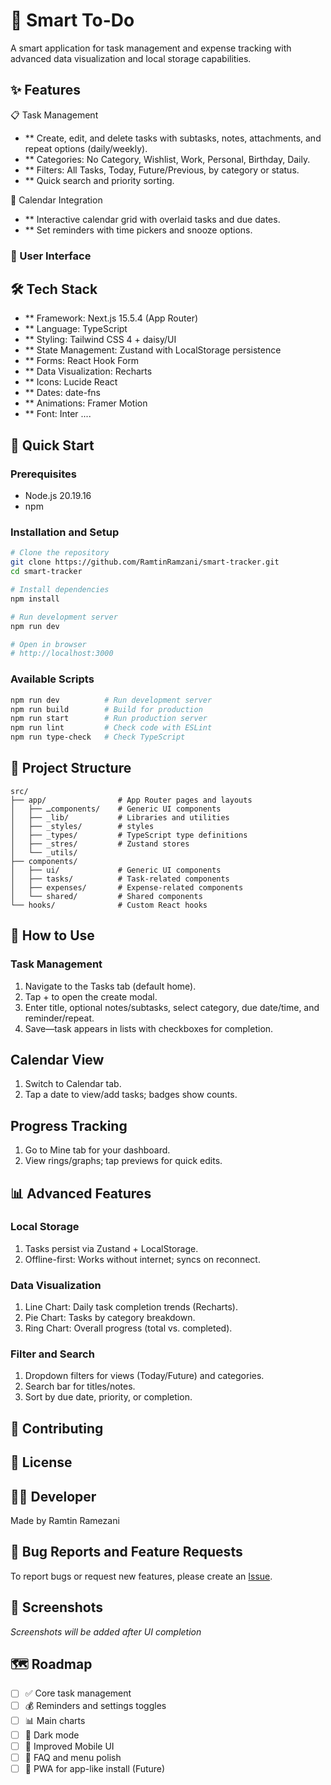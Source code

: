 # 🎯 Smart To-Do

A smart application for task management and expense tracking with advanced data visualization and local storage capabilities.

## ✨ Features

📋 Task Management

- \*\* Create, edit, and delete tasks with subtasks, notes, attachments, and repeat options (daily/weekly).
- \*\* Categories: No Category, Wishlist, Work, Personal, Birthday, Daily.
- \*\* Filters: All Tasks, Today, Future/Previous, by category or status.
- \*\* Quick search and priority sorting.

📅 Calendar Integration

- \*\* Interactive calendar grid with overlaid tasks and due dates.
- \*\* Set reminders with time pickers and snooze options.

### 🎨 User Interface

## 🛠️ Tech Stack

- \*\* Framework: Next.js 15.5.4 (App Router)
- \*\* Language: TypeScript
- \*\* Styling: Tailwind CSS 4 + daisy/UI
- \*\* State Management: Zustand with LocalStorage persistence
- \*\* Forms: React Hook Form
- \*\* Data Visualization: Recharts
- \*\* Icons: Lucide React
- \*\* Dates: date-fns
- \*\* Animations: Framer Motion
- \*\* Font: Inter ....

## 🚀 Quick Start

### Prerequisites

- Node.js 20.19.16
- npm

### Installation and Setup

```bash
# Clone the repository
git clone https://github.com/RamtinRamzani/smart-tracker.git
cd smart-tracker

# Install dependencies
npm install

# Run development server
npm run dev

# Open in browser
# http://localhost:3000
```

### Available Scripts

```bash
npm run dev          # Run development server
npm run build        # Build for production
npm run start        # Run production server
npm run lint         # Check code with ESLint
npm run type-check   # Check TypeScript
```

## 📂 Project Structure

```
src/
├── app/                # App Router pages and layouts
│   ├── ـcomponents/    # Generic UI components
│   ├── _lib/           # Libraries and utilities
│   ├── _styles/        # styles
│   ├── _types/         # TypeScript type definitions
│   ├── _stres/         # Zustand stores
│   └── _utils/
├── components/
│   ├── ui/             # Generic UI components
│   ├── tasks/          # Task-related components
│   ├── expenses/       # Expense-related components
│   └── shared/         # Shared components
└── hooks/              # Custom React hooks
```

## 🎯 How to Use

### Task Management

1. Navigate to the Tasks tab (default home).
2. Tap + to open the create modal.
3. Enter title, optional notes/subtasks, select category, due date/time, and reminder/repeat.
4. Save—task appears in lists with checkboxes for completion.

## Calendar View

1. Switch to Calendar tab.
2. Tap a date to view/add tasks; badges show counts.

## Progress Tracking

1. Go to Mine tab for your dashboard.
2. View rings/graphs; tap previews for quick edits.

## 📊 Advanced Features

### Local Storage

1. Tasks persist via Zustand + LocalStorage.
2. Offline-first: Works without internet; syncs on reconnect.

### Data Visualization

1. Line Chart: Daily task completion trends (Recharts).
2. Pie Chart: Tasks by category breakdown.
3. Ring Chart: Overall progress (total vs. completed).

### Filter and Search

1. Dropdown filters for views (Today/Future) and categories.
2. Search bar for titles/notes.
3. Sort by due date, priority, or completion.

## 🤝 Contributing

<!--  -->

## 📝 License

<!--  -->

## 👨‍💻 Developer

Made by Ramtin Ramezani

## 🐛 Bug Reports and Feature Requests

To report bugs or request new features, please create an [Issue](https://github.com/RamtinRamzani/smart-tracker/issues).

## 📸 Screenshots

_Screenshots will be added after UI completion_

## 🗺️ Roadmap

- [ ] ✅ Core task management
- [ ] 💰 Reminders and settings toggles
- [ ] 📊 Main charts
- [ ] 🌙 Dark mode
- [ ] 📱 Improved Mobile UI
- [ ] 🔄 FAQ and menu polish
- [ ] 📧 PWA for app-like install (Future)
